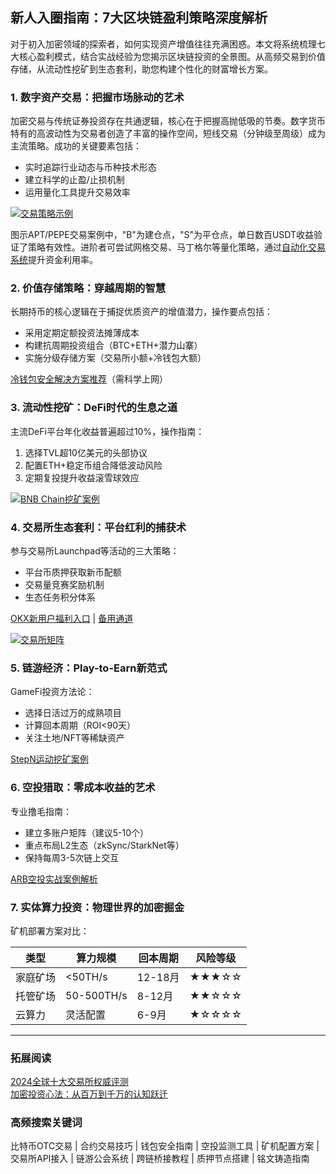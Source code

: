 ## 新人入圈指南：7大区块链盈利策略深度解析

对于初入加密领域的探索者，如何实现资产增值往往充满困惑。本文将系统梳理七大核心盈利模式，结合实战经验为您揭示区块链投资的全景图。从高频交易到价值存储，从流动性挖矿到生态套利，助您构建个性化的财富增长方案。

### 1. 数字资产交易：把握市场脉动的艺术
加密交易与传统证券投资存在共通逻辑，核心在于把握高抛低吸的节奏。数字货币特有的高波动性为交易者创造了丰富的操作空间，短线交易（分钟级至周级）成为主流策略。成功的关键要素包括：
- 实时追踪行业动态与币种技术形态
- 建立科学的止盈/止损机制
- 运用量化工具提升交易效率

[![交易策略示例](https://ac63e02.webp.li/biquanjiaoyi.png)](https://ac63e02.webp.li/biquanjiaoyi.png)

图示APT/PEPE交易案例中，"B"为建仓点，"S"为平仓点，单日数百USDT收益验证了策略有效性。进阶者可尝试网格交易、马丁格尔等量化策略，通过[自动化交易系统](https://ac63e02.webp.li/program-trade.gif)提升资金利用率。

### 2. 价值存储策略：穿越周期的智慧
长期持币的核心逻辑在于捕捉优质资产的增值潜力，操作要点包括：
- 采用定期定额投资法摊薄成本
- 构建抗周期投资组合（BTC+ETH+潜力山寨）
- 实施分级存储方案（交易所小额+冷钱包大额）

[冷钱包安全解决方案推荐](https://card.onekey.so/?i=CA6RMD)（需科学上网）

### 3. 流动性挖矿：DeFi时代的生息之道
主流DeFi平台年化收益普遍超过10%，操作指南：
1. 选择TVL超10亿美元的头部协议
2. 配置ETH+稳定币组合降低波动风险
3. 定期复投提升收益滚雪球效应

[![BNB Chain挖矿案例](https://ac63e02.webp.li/bnb-defi.png)](https://accounts.binance.com/zh-CN/register?ref=36457687)

### 4. 交易所生态套利：平台红利的捕获术
参与交易所Launchpad等活动的三大策略：
- 平台币质押获取新币配额
- 交易量竞赛奖励机制
- 生态任务积分体系

[OKX新用户福利入口](https://www.okx.com/zh-hans/join/74873351) | [备用通道](https://www.chouyi.world/zh-hans/join/18639032)

[![交易所矩阵](https://fe095ec.webp.li/top-10-exchanges-001.jpg)](https://www.chouyi.world/zh-hans/join/18639032)

### 5. 链游经济：Play-to-Earn新范式
GameFi投资方法论：
- 选择日活过万的成熟项目
- 计算回本周期（ROI<90天）
- 关注土地/NFT等稀缺资产

[StepN运动挖矿案例](https://ac63e02.webp.li/gamefi-stepN.gif)

### 6. 空投猎取：零成本收益的艺术
专业撸毛指南：
- 建立多账户矩阵（建议5-10个）
- 重点布局L2生态（zkSync/StarkNet等）
- 保持每周3-5次链上交互

[ARB空投实战案例解析](https://www.youtube.com/watch?reload=9&v=etCqRv0Mxoc)

### 7. 实体算力投资：物理世界的加密掘金
矿机部署方案对比：

| 类型       | 算力规模 | 回本周期 | 风险等级 |
|------------|----------|----------|----------|
| 家庭矿场   | <50TH/s  | 12-18月  | ★★★☆☆    |
| 托管矿场   | 50-500TH/s | 8-12月  | ★★☆☆☆    |
| 云算力     | 灵活配置 | 6-9月    | ★☆☆☆☆    |

---

### 拓展阅读
[2024全球十大交易所权威评测](https://btc8848.com/top-10-exchanges/)  
[加密投资心法：从百万到千万的认知跃迁](https://heiyetouzi.xyz/biquanstory001/)

### 高频搜索关键词
比特币OTC交易 | 合约交易技巧 | 钱包安全指南 | 空投监测工具 | 矿机配置方案 | 交易所API接入 | 链游公会系统 | 跨链桥接教程 | 质押节点搭建 | 铭文铸造指南